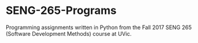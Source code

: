 # SENG-265-Programs
Programming assignments written in Python from the Fall 2017 SENG 265 (Software Development Methods) course at UVic. 
